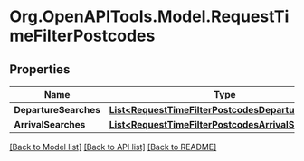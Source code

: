 # Org.OpenAPITools.Model.RequestTimeFilterPostcodes

## Properties

Name | Type | Description | Notes
------------ | ------------- | ------------- | -------------
**DepartureSearches** | [**List&lt;RequestTimeFilterPostcodesDepartureSearch&gt;**](RequestTimeFilterPostcodesDepartureSearch.md) |  | [optional] 
**ArrivalSearches** | [**List&lt;RequestTimeFilterPostcodesArrivalSearch&gt;**](RequestTimeFilterPostcodesArrivalSearch.md) |  | [optional] 

[[Back to Model list]](../README.md#documentation-for-models) [[Back to API list]](../README.md#documentation-for-api-endpoints) [[Back to README]](../README.md)

